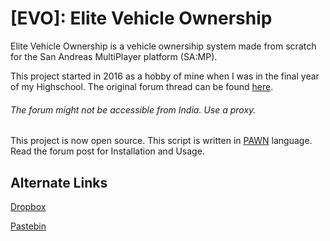 [EVO]: Elite Vehicle Ownership
==============================

Elite Vehicle Ownership is a vehicle ownersihip system made from scratch for the San Andreas MultiPlayer platform (SA:MP).

This project started in 2016 as a hobby of mine when I was in the final year of my Highschool. The original forum thread can be found [here](https://forum.sa-mp.com/showthread.php?t=615531).
###### The forum might not be accessible from India. Use a proxy.

This project is now open source. This script is written in [PAWN](https://www.compuphase.com/pawn/pawn.htm) language.
Read the forum post for Installation and Usage.
## Alternate Links

[Dropbox](https://www.dropbox.com/s/rki9vz3rto43sjr/Elite%20Vehicle%20Ownership.rar)

[Pastebin](https://pastebin.com/Qj8Lz6bx)
